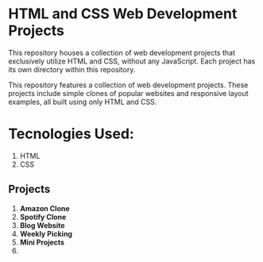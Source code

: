 # HTML and CSS Web Development Projects

This repository houses a collection of web development projects that exclusively utilize HTML and CSS, without any JavaScript. Each project has its own directory within this repository.

This repository features a collection of web development projects. These projects include simple clones of popular websites and responsive layout examples, all built using only HTML and CSS.


# Tecnologies Used:
1. HTML
2. CSS

## Projects
1. **Amazon Clone**
2. **Spotify Clone**
3. **Blog Website**
4. **Weekly Picking**
5. **Mini Projects**
6. 

